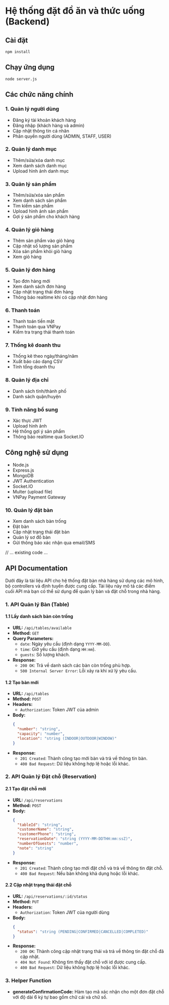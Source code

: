# Hệ thống đặt đồ ăn và thức uống (Backend)

## Cài đặt
```
npm install
```

## Chạy ứng dụng
```
node server.js
```

## Các chức năng chính

### 1. Quản lý người dùng
- Đăng ký tài khoản khách hàng
- Đăng nhập (khách hàng và admin)
- Cập nhật thông tin cá nhân
- Phân quyền người dùng (ADMIN, STAFF, USER)

### 2. Quản lý danh mục
- Thêm/sửa/xóa danh mục
- Xem danh sách danh mục
- Upload hình ảnh danh mục

### 3. Quản lý sản phẩm
- Thêm/sửa/xóa sản phẩm
- Xem danh sách sản phẩm
- Tìm kiếm sản phẩm
- Upload hình ảnh sản phẩm
- Gợi ý sản phẩm cho khách hàng

### 4. Quản lý giỏ hàng
- Thêm sản phẩm vào giỏ hàng
- Cập nhật số lượng sản phẩm
- Xóa sản phẩm khỏi giỏ hàng
- Xem giỏ hàng

### 5. Quản lý đơn hàng
- Tạo đơn hàng mới
- Xem danh sách đơn hàng
- Cập nhật trạng thái đơn hàng
- Thông báo realtime khi có cập nhật đơn hàng

### 6. Thanh toán
- Thanh toán tiền mặt
- Thanh toán qua VNPay
- Kiểm tra trạng thái thanh toán

### 7. Thống kê doanh thu
- Thống kê theo ngày/tháng/năm
- Xuất báo cáo dạng CSV
- Tính tổng doanh thu

### 8. Quản lý địa chỉ
- Danh sách tỉnh/thành phố
- Danh sách quận/huyện

### 9. Tính năng bổ sung
- Xác thực JWT
- Upload hình ảnh
- Hệ thống gợi ý sản phẩm
- Thông báo realtime qua Socket.IO

## Công nghệ sử dụng
- Node.js
- Express.js
- MongoDB
- JWT Authentication
- Socket.IO
- Multer (upload file)
- VNPay Payment Gateway

### 10. Quản lý đặt bàn
- Xem danh sách bàn trống
- Đặt bàn
- Cập nhật trạng thái đặt bàn
- Quản lý sơ đồ bàn
- Gửi thông báo xác nhận qua email/SMS

// ... existing code ...

## API Documentation

Dưới đây là tài liệu API cho hệ thống đặt bàn nhà hàng sử dụng các mô hình, bộ controllers và định tuyến được cung cấp. Tài liệu này mô tả các điểm cuối API mà bạn có thể sử dụng để quản lý bàn và đặt chỗ trong nhà hàng.

### 1. API Quản lý Bàn (Table)

#### 1.1 Lấy danh sách bàn còn trống

- **URL:** `/api/tables/available`
- **Method:** `GET`
- **Query Parameters:**
  - `date`: Ngày yêu cầu (định dạng `YYYY-MM-DD`).
  - `time`: Giờ yêu cầu (định dạng `HH:mm`).
  - `guests`: Số lượng khách.
- **Response:**
  - `200 OK`: Trả về danh sách các bàn còn trống phù hợp.
  - `500 Internal Server Error`: Lỗi xảy ra khi xử lý yêu cầu.

#### 1.2 Tạo bàn mới

- **URL:** `/api/tables`
- **Method:** `POST`
- **Headers:**
  - `Authorization`: Token JWT của admin
- **Body:**
  ```json
  {
    "number": "string",
    "capacity": "number",
    "location": "string (INDOOR|OUTDOOR|WINDOW)"
  }
  ```
- **Response:**
  - `201 Created`: Thành công tạo mới bàn và trả về thông tin bàn.
  - `400 Bad Request`: Dữ liệu không hợp lệ hoặc lỗi khác.

### 2. API Quản lý Đặt chỗ (Reservation)

#### 2.1 Tạo đặt chỗ mới

- **URL:** `/api/reservations`
- **Method:** `POST`
- **Body:**
  ```json
  {
    "tableId": "string",
    "customerName": "string",
    "customerPhone": "string",
    "reservationDate": "string (YYYY-MM-DDTHH:mm:ssZ)",
    "numberOfGuests": "number",
    "note": "string"
  }
  ```
- **Response:**
  - `201 Created`: Thành công tạo mới đặt chỗ và trả về thông tin đặt chỗ.
  - `400 Bad Request`: Nếu bàn không khả dụng hoặc lỗi khác.

#### 2.2 Cập nhật trạng thái đặt chỗ

- **URL:** `/api/reservations/:id/status`
- **Method:** `PUT`
- **Headers:**
  - `Authorization`: Token JWT của người dùng
- **Body:**
  ```json
  {
    "status": "string (PENDING|CONFIRMED|CANCELLED|COMPLETED)"
  }
  ```
- **Response:**
  - `200 OK`: Thành công cập nhật trạng thái và trả về thông tin đặt chỗ đã cập nhật.
  - `404 Not Found`: Không tìm thấy đặt chỗ với id được cung cấp.
  - `400 Bad Request`: Dữ liệu không hợp lệ hoặc lỗi khác.

### 3. Helper Function

- **generateConfirmationCode:** Hàm tạo mã xác nhận cho một đơn đặt chỗ với độ dài 6 ký tự bao gồm chữ cái và chữ số.
